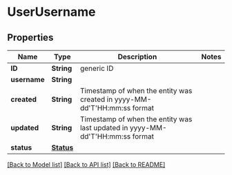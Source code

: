 # UserUsername

## Properties
Name | Type | Description | Notes
------------ | ------------- | ------------- | -------------
**ID** | **String** | generic ID | 
**username** | **String** |  | 
**created** | **String** | Timestamp of when the entity was created in yyyy-MM-dd&#39;T&#39;HH:mm:ss format | 
**updated** | **String** | Timestamp of when the entity was last updated in yyyy-MM-dd&#39;T&#39;HH:mm:ss format | 
**status** | [**Status**](Status.md) |  | 

[[Back to Model list]](../README.md#documentation-for-models) [[Back to API list]](../README.md#documentation-for-api-endpoints) [[Back to README]](../README.md)


